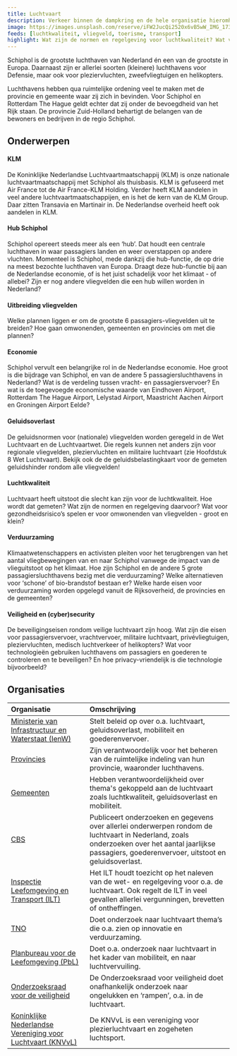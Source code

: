 ```yaml
---
title: Luchtvaart
description: Verkeer binnen de dampkring en de hele organisatie hieromheen.
image: https://images.unsplash.com/reserve/iFW2JucQi2520x6vB5wW_IMG_1735_edited.jpg?q=50&w=500
feeds: [luchtkwaliteit, vliegveld, toerisme, transport]
highlight: Wat zijn de normen en regelgeving voor luchtkwaliteit? Wat voor risico’s spelen er voor omwonenden van vliegvelden?
---
```


Schiphol is de grootste luchthaven van Nederland én een van de grootste in Europa. Daarnaast zijn er allerlei soorten (kleinere) luchthavens voor Defensie, maar ook voor pleziervluchten, zweefvliegtuigen en helikopters.

Luchthavens hebben qua ruimtelijke ordening veel te maken met de provincie en gemeente waar zij zich in bevinden. Voor Schiphol en Rotterdam The Hague geldt echter dat zij onder de bevoegdheid van het Rijk staan. De provincie Zuid-Holland behartigt de belangen van de bewoners en bedrijven in de regio Schiphol.

## Onderwerpen

#### KLM
De Koninklijke Nederlandse Luchtvaartmaatschappij (KLM) is onze nationale luchtvaartmaatschappij met Schiphol als thuisbasis. KLM is gefuseerd met Air France tot de Air France-KLM Holding. Verder heeft KLM aandelen in veel andere luchtvaartmaatschappijen, en is het de kern van de KLM Group. Daar zitten Transavia en Martinair in. De Nederlandse overheid heeft ook aandelen in KLM.

#### Hub Schiphol
Schiphol opereert steeds meer als een ‘hub’. Dat houdt een centrale luchthaven in waar passagiers landen en weer overstappen op andere vluchten. Momenteel is Schiphol, mede dankzij die hub-functie, de op drie na meest bezochte luchthaven van Europa. Draagt deze hub-functie bij aan de Nederlandse economie, of is het juist schadelijk voor het klimaat - of allebei? Zijn er nog andere vliegvelden die een hub willen worden in Nederland?

#### Uitbreiding vliegvelden
Welke plannen liggen er om de grootste 6 passagiers-vliegvelden uit te breiden? Hoe gaan omwonenden, gemeenten en provincies om met die plannen?

#### Economie
Schiphol vervult een belangrijke rol in de Nederlandse economie. Hoe groot is die bijdrage van Schiphol, en van de andere 5 passagiersluchthavens in Nederland? Wat is de verdeling tussen vracht- en passagiersvervoer? En wat is de toegevoegde economische waarde van Eindhoven Airport, Rotterdam The Hague Airport, Lelystad Airport, Maastricht Aachen Airport en Groningen Airport Eelde?

#### Geluidsoverlast
De geluidsnormen voor (nationale) vliegvelden worden geregeld in de Wet Luchtvaart en de Luchtvaartwet. Die regels kunnen net anders zijn voor regionale vliegvelden, pleziervluchten en militaire luchtvaart (zie Hoofdstuk 8 Wet Luchtvaart). Bekijk ook de de geluidsbelastingkaart voor de gemeten geluidshinder rondom alle vliegvelden!

#### Luchtkwaliteit
Luchtvaart heeft uitstoot die slecht kan zijn voor de luchtkwaliteit. Hoe wordt dat gemeten? Wat zijn de normen en regelgeving daarvoor? Wat voor gezondheidsrisico’s spelen er voor omwonenden van vliegvelden - groot en klein?

#### Verduurzaming
Klimaatwetenschappers en activisten pleiten voor het terugbrengen van het aantal vliegbewegingen van en naar Schiphol vanwege de impact van de vlieguitstoot op het klimaat. Hoe zijn Schiphol en de andere 5 grote passagiersluchthavens bezig met die verduurzaming? Welke alternatieven voor ‘schone’ of bio-brandstof bestaan er? Welke harde eisen voor verduurzaming worden opgelegd vanuit de Rijksoverheid, de provincies en de gemeenten?

#### Veiligheid en (cyber)security
De beveiligingseisen rondom veilige luchtvaart zijn hoog. Wat zijn die eisen voor passagiersvervoer, vrachtvervoer, militaire luchtvaart, privévliegtuigen, pleziervluchten, medisch luchtverkeer of helikopters? Wat voor technologieën gebruiken luchthavens om passagiers en goederen te controleren en te beveiligen? En hoe privacy-vriendelijk is die technologie bijvoorbeeld?

## Organisaties

| Organisatie   |     Omschrijving     |
|:-----------------------------------------------------------|:--------------------------------------------------------------------------------------------------------------------------------------|
| [Ministerie van Infrastructuur en Waterstaat (IenW)](https://www.rijksoverheid.nl/ministeries/ministerie-van-infrastructuur-en-waterstaat) | Stelt beleid op over o.a. luchtvaart, geluidsoverlast, mobiliteit en goederenvervoer. |
| [Provincies](.  ) | Zijn verantwoordelijk voor het beheren van de ruimtelijke indeling van hun provincie, waaronder luchthavens. |
| [Gemeenten](https://www.samenwerkingsverbandenopdekaart.nl/) | Hebben verantwoordelijkheid over thema's gekoppeld aan de luchtvaart zoals luchtkwaliteit, geluidsoverlast en mobiliteit. |
| [CBS](https://www.cbs.nl/nl-nl/zoeken?q=luchtvaart) | Publiceert onderzoeken en gegevens over allerlei onderwerpen rondom de luchtvaart in Nederland, zoals onderzoeken over het aantal jaarlijkse passagiers, goederenvervoer, uitstoot en geluidsoverlast. |
| [Inspectie Leefomgeving en Transport (ILT)](https://www.ilent.nl/onderwerpen/themas/luchtvaart)| Het ILT houdt toezicht op het naleven van de wet- en regelgeving voor o.a. de luchtvaart. Ook regelt de ILT in veel gevallen allerlei vergunningen, brevetten of ontheffingen. |
| [TNO](https://www.tno.nl/nl/zoeken/?zoeken_term=luchtvaart) | Doet onderzoek naar luchtvaart thema’s die o.a. zien op innovatie en verduurzaming. |
| [Planbureau voor de Leefomgeving (PbL)](https://www.pbl.nl/) | Doet o.a. onderzoek naar luchtvaart in het kader van mobiliteit, en naar luchtvervuiling.|
| [Onderzoeksraad voor de veiligheid](https://onderzoeksraad.nl/) | De Onderzoeksraad voor veiligheid doet onafhankelijk onderzoek naar ongelukken en ‘rampen’, o.a. in de luchtvaart. |
| [Koninklijke Nederlandse Vereniging voor Luchtvaart (KNVvL) ](https://www.knvvl.nl/) | De KNVvL is een vereniging voor plezierluchtvaart en zogeheten luchtsport. |


<!-- ## Bronnen
| Naam      | Omschrijving |
| ---------------------------- | --------------------------------------------------------------------------------------------------------------------- | ------------------- | -->
